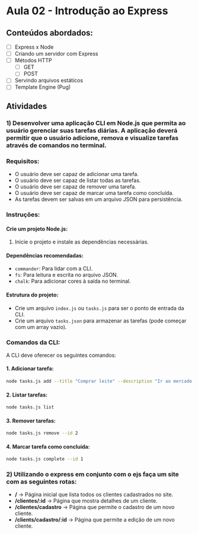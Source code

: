 # Aula 02 - Introdução ao Express
## Conteúdos abordados:
- [ ] Express x Node
- [ ] Criando um servidor com Express
- [ ] Métodos HTTP
  - [ ] GET
  - [ ] POST
- [ ] Servindo arquivos estáticos
- [ ] Template Engine (Pug)

## Atividades
### 1) Desenvolver uma aplicação CLI em Node.js que permita ao usuário gerenciar suas tarefas diárias. A aplicação deverá permitir que o usuário adicione, remova e visualize tarefas através de comandos no terminal.

### Requisitos:
- O usuário deve ser capaz de adicionar uma tarefa.
- O usuário deve ser capaz de listar todas as tarefas.
- O usuário deve ser capaz de remover uma tarefa.
- O usuário deve ser capaz de marcar uma tarefa como concluída.
- As tarefas devem ser salvas em um arquivo JSON para persistência.

### Instruções:

#### Crie um projeto Node.js:

1. Inicie o projeto e instale as dependências necessárias.

#### Dependências recomendadas:
- `commander`: Para lidar com a CLI.
- `fs`: Para leitura e escrita no arquivo JSON.
- `chalk`: Para adicionar cores à saída no terminal.

#### Estrutura do projeto:
- Crie um arquivo `index.js` ou `tasks.js` para ser o ponto de entrada da CLI.
- Crie um arquivo `tasks.json` para armazenar as tarefas (pode começar com um array vazio).

### Comandos da CLI:

A CLI deve oferecer os seguintes comandos:

#### 1. Adicionar tarefa:

```bash
node tasks.js add --title "Comprar leite" --description "Ir ao mercado comprar leite"
```

#### 2. Listar tarefas:
```bash
node tasks.js list
```

#### 3. Remover tarefas:
```bash
node tasks.js remove --id 2
```

#### 4. Marcar tarefa como concluída:
```bash
node tasks.js complete --id 1
```

### 2) Utilizando o express em conjunto com o ejs faça um site com as seguintes rotas:
- **/** -> Página inicial que lista todos os clientes cadastrados no site.
- **/clientes/:id** -> Página que mostra detalhes de um cliente.
- **/clientes/cadastro** -> Página que permite o cadastro de um novo cliente.
- **/clients/cadastro/:id** -> Página que permite a edição de um novo cliente.
